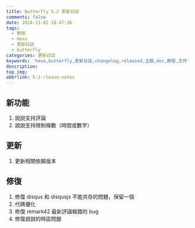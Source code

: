 ```yaml
---
title: Butterfly 5.2 更新日誌
comments: false
date: 2024-11-02 18:47:26
tags:
  - 教程
  - Hexo
  - 更新日誌
  - butterfly
categories: 更新日誌
keywords: 'hexo,butterfly,更新日誌,changelog,released,主題,doc,教程,文件'
description:
top_img:
abbrlink: 5-2-rlease-notes
---
```


## 新功能

1. 說說支持評論
2. 說說支持限制條數（時間或數字）

## 更新

1. 更新相關依賴版本

## 修復

1. 修復 disqus 和 disqusjs 不能共存的問題，保留一個
2. 代碼優化
3. 修復 remark42 最新評論報錯的 bug
4. 修復說說的時區問題
